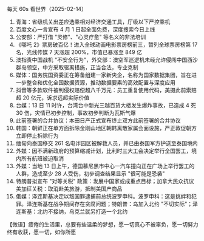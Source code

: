 每天 60s 看世界（2025-02-14）

1. 青海：省级机关出差应选乘相对经济交通工具，厅级以下严控乘机
2. 百度文心一言宣布 4 月 1 日起全面免费，深度搜索今日上线
3. 公安部：严打借 "灵修"、"心灵疗愈" 等名义的非法培训
4. 《哪吒 2》票房破百亿！进入全球动画电影票房榜前三，暂列全球票房榜第 17 名，光线传媒 7 天涨超 200%，市值已暴涨至 849 亿
5. 澳指责中国战机 "不安全行为"，外交部：澳空军巡逻机未经允许侵闯中国西沙群岛领空，中方采取驱离措施，正当合法，专业克制
6. 媒体：国务院国资委正在筹备组建一家新央企，名称为国家数据集团，旨在进一步整合和优化全国数据资源，推动数据要素的高效配置与深度应用
7. 抖音等多款软件被判侵权赔偿超八千万元：员工重复使用代码，美摄此前索赔超 20 亿元，诉求远超实际价值
8. 台媒：13 日 11 时许，台湾台中新光三越百货大楼发生爆炸事故，已造成 4 死 30 伤，灾情已初步控制，事故初步判断为瓦斯气爆
9. 此前签署的合并协议：本田日产正式宣布终止双方此前签署的合并协议
10. 韩国：朝鲜正在单方面拆除金刚山地区朝韩离散家属会面设施，严正敦促朝方立即停止拆除行为
11. 缅甸向泰国移交 261 名电诈园区被解救人员，并已由泰国军方护送至泰国境内
12. 外媒：因不满新政府的预算缩减计划，比利时三大工会决定举行全国罢工，境内所有航班被迫取消
13. 外媒：当地 13 日上午，德国慕尼黑市中心一汽车撞向正在广场上举行罢工的人群，造成至少 28 人受伤，初步调查结果显示 "很可能是恐袭"
14. 特朗普拟宣布 "对等关税" 政策：发展中国家或成重点目标；加拿大民众抗议美加征关税：取消赴美旅游，抵制美国产商品
15. 俄媒：泽连斯基决定以叛国罪逮捕前总统波罗申科。波罗申科：这是挑衅和犯罪。泽连斯基在战争期间存在贪腐问题；特朗普：乌加入北约 "不切实际"；泽连斯基：北约不接纳，乌克兰就另打造一个北约

【微语】疲倦的生活里，总要有些温柔的梦想，愿一切真心不被辜负，愿一切努力终有收获，愿一切，如你所愿